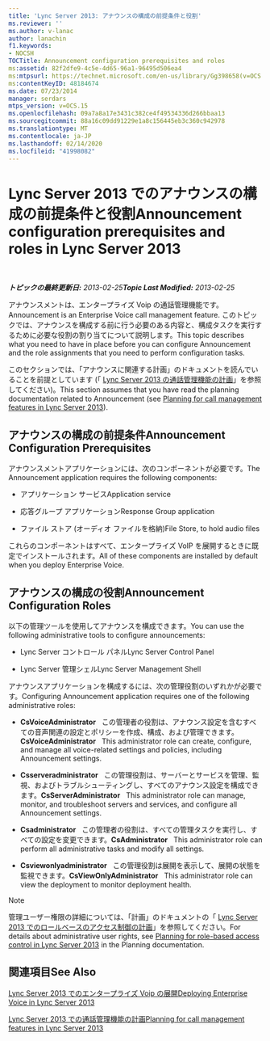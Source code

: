 ```yaml
---
title: 'Lync Server 2013: アナウンスの構成の前提条件と役割'
ms.reviewer: ''
ms.author: v-lanac
author: lanachin
f1.keywords:
- NOCSH
TOCTitle: Announcement configuration prerequisites and roles
ms:assetid: 82f2dfe9-4c5e-4d65-96a1-96495d506ea4
ms:mtpsurl: https://technet.microsoft.com/en-us/library/Gg398658(v=OCS.15)
ms:contentKeyID: 48184674
ms.date: 07/23/2014
manager: serdars
mtps_version: v=OCS.15
ms.openlocfilehash: 09a7a8a17e3431c382ce4f49534336d266bbaa13
ms.sourcegitcommit: 88a16c09dd91229e1a8c156445eb3c360c942978
ms.translationtype: MT
ms.contentlocale: ja-JP
ms.lasthandoff: 02/14/2020
ms.locfileid: "41998082"
---
```

<div data-xmlns="http://www.w3.org/1999/xhtml">

<div class="topic" data-xmlns="http://www.w3.org/1999/xhtml" data-msxsl="urn:schemas-microsoft-com:xslt" data-cs="http://msdn.microsoft.com/">

<div data-asp="http://msdn2.microsoft.com/asp">

# <a name="announcement-configuration-prerequisites-and-roles-in-lync-server-2013"></a><span data-ttu-id="0cc75-102">Lync Server 2013 でのアナウンスの構成の前提条件と役割</span><span class="sxs-lookup"><span data-stu-id="0cc75-102">Announcement configuration prerequisites and roles in Lync Server 2013</span></span>

</div>

<div id="mainSection">

<div id="mainBody">

<span> </span>

<span data-ttu-id="0cc75-103">_**トピックの最終更新日:** 2013-02-25_</span><span class="sxs-lookup"><span data-stu-id="0cc75-103">_**Topic Last Modified:** 2013-02-25_</span></span>

<span data-ttu-id="0cc75-104">アナウンスメントは、エンタープライズ Voip の通話管理機能です。</span><span class="sxs-lookup"><span data-stu-id="0cc75-104">Announcement is an Enterprise Voice call management feature.</span></span> <span data-ttu-id="0cc75-105">このトピックでは、アナウンスを構成する前に行う必要のある内容と、構成タスクを実行するために必要な役割の割り当てについて説明します。</span><span class="sxs-lookup"><span data-stu-id="0cc75-105">This topic describes what you need to have in place before you can configure Announcement and the role assignments that you need to perform configuration tasks.</span></span>

<span data-ttu-id="0cc75-106">このセクションでは、「アナウンスに関連する計画」のドキュメントを読んでいることを前提としています (「 [Lync Server 2013 の通話管理機能の計画](lync-server-2013-planning-for-call-management-features.md)」を参照してください)。</span><span class="sxs-lookup"><span data-stu-id="0cc75-106">This section assumes that you have read the planning documentation related to Announcement (see [Planning for call management features in Lync Server 2013](lync-server-2013-planning-for-call-management-features.md)).</span></span>

<div>

## <a name="announcement-configuration-prerequisites"></a><span data-ttu-id="0cc75-107">アナウンスの構成の前提条件</span><span class="sxs-lookup"><span data-stu-id="0cc75-107">Announcement Configuration Prerequisites</span></span>

<span data-ttu-id="0cc75-108">アナウンスメントアプリケーションには、次のコンポーネントが必要です。</span><span class="sxs-lookup"><span data-stu-id="0cc75-108">The Announcement application requires the following components:</span></span>

  - <span data-ttu-id="0cc75-109">アプリケーション サービス</span><span class="sxs-lookup"><span data-stu-id="0cc75-109">Application service</span></span>

  - <span data-ttu-id="0cc75-110">応答グループ アプリケーション</span><span class="sxs-lookup"><span data-stu-id="0cc75-110">Response Group application</span></span>

  - <span data-ttu-id="0cc75-111">ファイル ストア (オーディオ ファイルを格納)</span><span class="sxs-lookup"><span data-stu-id="0cc75-111">File Store, to hold audio files</span></span>

<span data-ttu-id="0cc75-112">これらのコンポーネントはすべて、エンタープライズ VoIP を展開するときに既定でインストールされます。</span><span class="sxs-lookup"><span data-stu-id="0cc75-112">All of these components are installed by default when you deploy Enterprise Voice.</span></span>

</div>

<div>

## <a name="announcement-configuration-roles"></a><span data-ttu-id="0cc75-113">アナウンスの構成の役割</span><span class="sxs-lookup"><span data-stu-id="0cc75-113">Announcement Configuration Roles</span></span>

<span data-ttu-id="0cc75-114">以下の管理ツールを使用してアナウンスを構成できます。</span><span class="sxs-lookup"><span data-stu-id="0cc75-114">You can use the following administrative tools to configure announcements:</span></span>

  - <span data-ttu-id="0cc75-115">Lync Server コントロール パネル</span><span class="sxs-lookup"><span data-stu-id="0cc75-115">Lync Server Control Panel</span></span>

  - <span data-ttu-id="0cc75-116">Lync Server 管理シェル</span><span class="sxs-lookup"><span data-stu-id="0cc75-116">Lync Server Management Shell</span></span>

<span data-ttu-id="0cc75-117">アナウンスアプリケーションを構成するには、次の管理役割のいずれかが必要です。</span><span class="sxs-lookup"><span data-stu-id="0cc75-117">Configuring Announcement application requires one of the following administrative roles:</span></span>

  - <span data-ttu-id="0cc75-118">**CsVoiceAdministrator**   この管理者の役割は、アナウンス設定を含むすべての音声関連の設定とポリシーを作成、構成、および管理できます。</span><span class="sxs-lookup"><span data-stu-id="0cc75-118">**CsVoiceAdministrator**   This administrator role can create, configure, and manage all voice-related settings and policies, including Announcement settings.</span></span>

  - <span data-ttu-id="0cc75-119">**Csserveradministrator**   この管理役割は、サーバーとサービスを管理、監視、およびトラブルシューティングし、すべてのアナウンス設定を構成できます。</span><span class="sxs-lookup"><span data-stu-id="0cc75-119">**CsServerAdministrator**   This administrator role can manage, monitor, and troubleshoot servers and services, and configure all Announcement settings.</span></span>

  - <span data-ttu-id="0cc75-120">**Csadministrator**   この管理者の役割は、すべての管理タスクを実行し、すべての設定を変更できます。</span><span class="sxs-lookup"><span data-stu-id="0cc75-120">**CsAdministrator**   This administrator role can perform all administrative tasks and modify all settings.</span></span>

  - <span data-ttu-id="0cc75-121">**Csviewonlyadministrator**   この管理役割は展開を表示して、展開の状態を監視できます。</span><span class="sxs-lookup"><span data-stu-id="0cc75-121">**CsViewOnlyAdministrator**   This administrator role can view the deployment to monitor deployment health.</span></span>

<div>


> [!NOTE]  
> <span data-ttu-id="0cc75-122">管理ユーザー権限の詳細については、「計画」のドキュメントの「 <A href="lync-server-2013-planning-for-role-based-access-control.md">Lync Server 2013 でのロールベースのアクセス制御の計画</A>」を参照してください。</span><span class="sxs-lookup"><span data-stu-id="0cc75-122">For details about administrative user rights, see <A href="lync-server-2013-planning-for-role-based-access-control.md">Planning for role-based access control in Lync Server 2013</A> in the Planning documentation.</span></span>



</div>

</div>

<div>

## <a name="see-also"></a><span data-ttu-id="0cc75-123">関連項目</span><span class="sxs-lookup"><span data-stu-id="0cc75-123">See Also</span></span>


[<span data-ttu-id="0cc75-124">Lync Server 2013 でのエンタープライズ Voip の展開</span><span class="sxs-lookup"><span data-stu-id="0cc75-124">Deploying Enterprise Voice in Lync Server 2013</span></span>](lync-server-2013-deploying-enterprise-voice.md)  


[<span data-ttu-id="0cc75-125">Lync Server 2013 での通話管理機能の計画</span><span class="sxs-lookup"><span data-stu-id="0cc75-125">Planning for call management features in Lync Server 2013</span></span>](lync-server-2013-planning-for-call-management-features.md)  
  

</div>

</div>

<span> </span>

</div>

</div>

</div>


